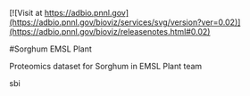 <!------------------------------------------------------------------------------>
<!--NOTES: all the comments are auto-generated. please refer to the tutorial for readme editing at https://adbio.pnnl.gov/tutorial.xxxx-->
<!--adbio-version-->
[![Visit at https://adbio.pnnl.gov](https://adbio.pnnl.gov/bioviz/services/svg/version?ver=0.02)](https://adbio.pnnl.gov/bioviz/releasenotes.html#0.02)
<!--adbio-title-->
#Sorghum EMSL Plant
<!--adbio-description-->
Proteomics dataset for Sorghum in EMSL Plant team
<!--adbio-organism-->
sbi
<!--adbio-funding-->
<!--adbio-publication-->
<!------------------------------------------------------------------------------>
<!--you can add any other information here-->
